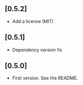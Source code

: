 ## [0.5.2]
* Add a license (MIT)

## [0.5.1]
* Dependency version fix

## [0.5.0]
* First version. See the README.

